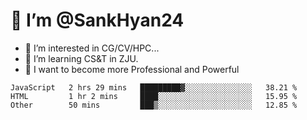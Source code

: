 # 👋 I’m @SankHyan24

- 👀 I’m interested in CG/CV/HPC...
- 🌱 I’m learning CS&T in ZJU.
- 💞️ I want to become more Professional and Powerful


<!---
SankHyan24/SankHyan24 is a ✨ special ✨ repository because its `README.md` (this file) appears on your GitHub profile.
You can click the Preview link to take a look at your changes.
--->
<!--START_SECTION:waka-->

```text
JavaScript   2 hrs 29 mins   █████████▓░░░░░░░░░░░░░░░   38.21 %
HTML         1 hr 2 mins     ████░░░░░░░░░░░░░░░░░░░░░   15.95 %
Other        50 mins         ███▒░░░░░░░░░░░░░░░░░░░░░   12.85 %
```

<!--END_SECTION:waka-->
